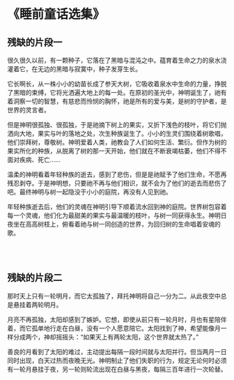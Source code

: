 # 《睡前童话选集》
## 残缺的片段一
很久很久以前，有一颗种子，它落在了黑暗与混沌之中。蕴育着生命之力的泉水浇灌着它，在无边的黑暗与寂寞中，种子发芽生长。   

它长啊长，从一株小小的幼苗长成了参天大树，它吸收着泉水中生命的力量，挣脱了黑暗的束缚，它将光洒遍大地上的每一处。在原初的圣光中，神明诞生了，祂有着洞察一切的智慧，有慈悲而怜悯的胸怀，祂是所有的爱与美，是树的守护者，是世界的灵言者。   

但是神明很孤独、很孤独，于是祂摘下树上的果实，又折下浅色的枝叶，将它们抛洒向大地，果实与叶的落地之处，次生种族诞生了。小小的生灵们围绕着树歌唱，他们崇拜树，尊敬树。神明爱着人类，祂教会了人们如何生活、繁衍。但作为树的果实所化的种族，从脱离了树的那一天开始，他们就在不断衰竭枯萎，他们不得不面对疾病、死亡……   

温柔的神明看着年轻种族的逝去，感到了悲伤，但是是祂赋予了他们生命，不愿再残忍剥夺。于是神明想，只要祂不再与他们相识，就不会为了他们的逝去而悲伤了吧。最终神明与树一起隐没于小小的庭院，再没有人见到祂。    

年轻种族逝去后，他们的灵魂在神明引导下顺着流水回到神的庭院。世界树包容着每一个灵魂，他们化为最甜美的果实与最温暖的枝叶，与树一同获得永生。神明日夜坐在高高树枝上，俯看着祂与树一同创造的世界，为回归树的生命唱着安魂的歌。    

<br>
<br>

## 残缺的片段二
那时天上只有一轮明月，而它太孤独了，拜托神明将自己一分为二。从此夜空中总是悬挂着两轮明月。

月亮不再孤独，太阳却感到了嫉妒。它想，即使从前只有一轮月时，月也有星陪伴着，而它孤单地行走在白昼，没有一个人愿意陪它。太阳找到了神，希望能像月一样分成两个，神却摇摇头：“如果天上有两轮太阳，这个世界就太热了。”

善良的月看到了太阳的难过，主动提出每隔一段时间就与太阳并行。但当两月一日同时出现，白天过热而夜晚无光。神明制止了他们失职的行为，规定无论何时必须有一轮月悬挂于夜，另一轮则轮流出现在白昼与黑夜，每隔三百年进行一次轮替。
